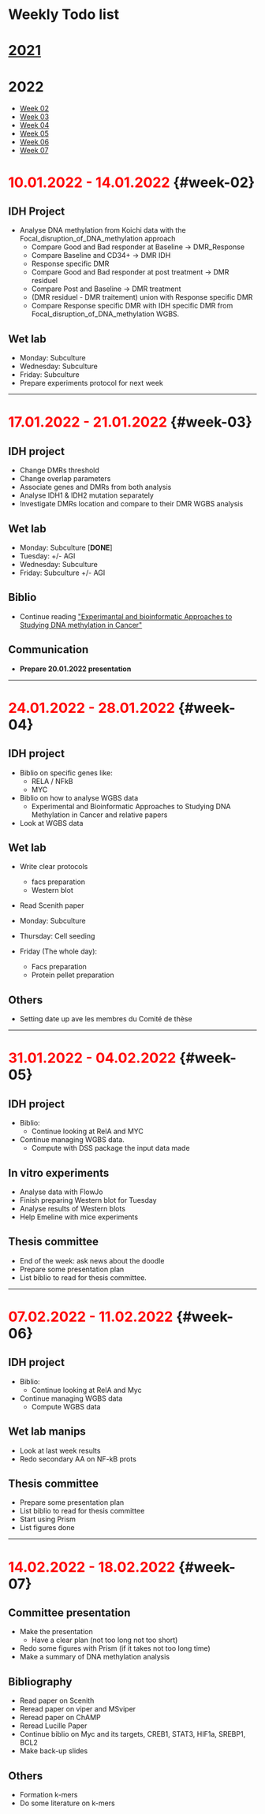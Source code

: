 # Weekly Todo list

# [2021](./Todo/2021)

# 2022

* [Week 02](#week-02)
* [Week 03](#week-03)
* [Week 04](#week-04)
* [Week 05](#week-05)
* [Week 06](#week-06)
* [Week 07](#week-07)

# **<span style="color:red">10.01.2022 - 14.01.2022</span>** {#week-02}

## IDH Project

* Analyse DNA methylation from Koichi data with the Focal_disruption_of_DNA_methylation approach
  * Compare Good and Bad responder at Baseline -> DMR_Response
  * Compare Baseline and CD34+ -> DMR IDH
  * Response specific DMR
  * Compare Good and Bad responder at post treatment -> DMR residuel
  * Compare Post and Baseline -> DMR treatment
  * (DMR residuel - DMR traitement) union with Response specific DMR
  * Compare Response specific DMR with IDH specific DMR from Focal_disruption_of_DNA_methylation WGBS.

## Wet lab

* Monday: Subculture
* Wednesday: Subculture
* Friday: Subculture
* Prepare experiments protocol for next week

-----------

# **<span style="color:red">17.01.2022 - 21.01.2022</span>** {#week-03}

## IDH project

* Change DMRs threshold
* Change overlap parameters
* Associate genes and DMRs from both analysis
* Analyse IDH1 & IDH2 mutation separately
* Investigate DMRs location and compare to their DMR WGBS analysis

## Wet lab

* Monday: Subculture [**DONE**]
* Tuesday: +/- AGI
* Wednesday: Subculture
* Friday: Subculture +/- AGI

## Biblio

* Continue reading ["Experimantal and bioinformatic Approaches to Studying DNA methylation in Cancer"](https://alexishucteau.github.io/PhD_bibliography/Experimental_and_bioinfo_DNA_met)


## Communication

* **Prepare 20.01.2022 presentation**

---------------------------

# **<span style="color:red">24.01.2022 - 28.01.2022</span>** {#week-04}

## IDH project

* Biblio on specific genes like:
  * RELA / NFkB
  * MYC
* Biblio on how to analyse WGBS data
  * Experimental and Bioinformatic Approaches to Studying DNA Methylation in Cancer and relative papers
* Look at WGBS data

## Wet lab

* Write clear protocols
  * facs preparation
  * Western blot

* Read Scenith paper

* Monday: Subculture
* Thursday: Cell seeding
* Friday (The whole day):
  * Facs preparation
  * Protein pellet preparation

## Others

* Setting date up ave les membres du Comité de thèse

---------------------------

# **<span style="color:red">31.01.2022 - 04.02.2022</span>** {#week-05}

## IDH project

* Biblio:
  * Continue looking at RelA and MYC
* Continue managing WGBS data.
  * Compute with DSS package the input data made

## In vitro experiments

* Analyse data with FlowJo
* Finish preparing Western blot for Tuesday
* Analyse results of Western blots
* Help Emeline with mice experiments

## Thesis committee

* End of the week: ask news about the doodle
* Prepare some presentation plan
* List biblio to read for thesis committee.

---------------------------

# **<span style="color:red">07.02.2022 - 11.02.2022</span>** {#week-06}

## IDH project

* Biblio:
  * Continue looking at RelA and Myc
* Continue managing WGBS data
  * Compute WGBS data

## Wet lab manips

* Look at last week results
* Redo secondary AA on NF-kB prots

## Thesis committee

* Prepare some presentation plan
* List biblio to read for thesis committee
* Start using Prism
* List figures done

---------------------------

# **<span style="color:red">14.02.2022 - 18.02.2022</span>** {#week-07}

## Committee presentation

* Make the presentation
  * Have a clear plan (not too long not too short)
* Redo some figures with Prism (if it takes not too long time)
* Make a summary of DNA methylation analysis

## Bibliography

* Read paper on Scenith
* Reread paper on viper and MSviper
* Reread paper on ChAMP
* Reread Lucille Paper
* Continue biblio on Myc and its targets, CREB1, STAT3, HIF1a, SREBP1, BCL2
* Make back-up slides

## Others

* Formation k-mers
* Do some literature on k-mers

